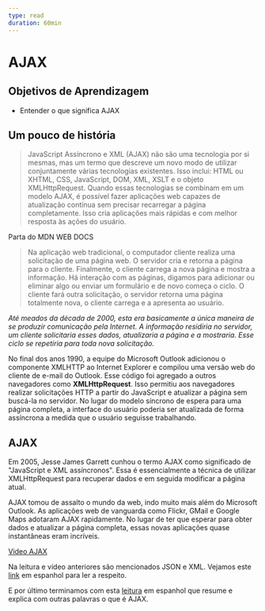 ```yaml
---
type: read
duration: 60min
---
```


# AJAX

## Objetivos de Aprendizagem

- Entender o que significa AJAX

## Um pouco de história

> JavaScript Assíncrono e XML (AJAX) não são uma tecnologia por si mesmas, mas
> um termo que descreve um novo modo de utilizar conjuntamente várias
> tecnologias existentes. Isso inclui: HTML ou XHTML, CSS, JavaScript, DOM, XML,
> XSLT e o objeto XMLHttpRequest. Quando essas tecnologias se combinam em um
> modelo AJAX, é possível fazer aplicações web capazes de atualização contínua
> sem precisar recarregar a página completamente. Isso cria aplicações mais
> rápidas e com melhor resposta às ações do usuário.

Parta do MDN WEB DOCS

>Na aplicação web tradicional, o computador cliente realiza uma solicitação de
>uma página web. O servidor cria e retorna a página para o cliente. Finalmente,
>o cliente carrega a nova página e mostra a informação. Há interação com as
>páginas, digamos para adicionar ou eliminar algo ou enviar um formulário e de
>novo começa o ciclo. O cliente fará outra solicitação, o servidor retorna uma
>página totalmente nova, o cliente carrega e a apresenta ao usuário.

_Até meados da década de 2000, esta era basicamente a única maneira de se
produzir comunicação pela Internet. A informação residiria no servidor, um
cliente solicitaria esses dados, atualizaria a página e a mostraria. Esse ciclo
se repetiria para toda nova solicitação._

No final dos anos 1990, a equipe do Microsoft Outlook adicionou o componente
XMLHTTP ao Internet Explorer e compilou uma versão web do cliente de e-mail do
Outlook. Esse código foi agregado a outros navegadores como **XMLHttpRequest**.
Isso permitiu aos navegadores realizar solicitações HTTP a partir do JavaScript
e atualizar a página sem buscá-la no servidor. No lugar do modelo síncrono de
espera para uma página completa, a interface do usuário poderia ser atualizada
de forma assíncrona a medida que o usuário seguisse trabalhando.

## AJAX

Em 2005, Jesse James Garrett cunhou o termo AJAX como significado de "JavaScript
e XML assíncronos". Essa é essencialmente a técnica de utilizar XMLHttpRequest
para recuperar dados e em seguida modificar a página atual.

AJAX tomou de assalto o mundo da web, indo muito mais além do Microsoft Outlook.
As aplicações web de vanguarda como Flickr, GMail e Google Maps adotaram AJAX
rapidamente. No lugar de ter que esperar para obter dados e atualizar a página
completa, essas novas aplicações quase instantâneas eram incríveis.

[Video AJAX](https://www.youtube.com/watch?v=DAVOAzTX21U8)

Na leitura e vídeo anteriores são mencionados JSON e XML. Vejamos este
[link](https://medium.com/laboratoria-how-to/como-enviar-y-recibir-información-en-internet-json-y-xml-456d5109e885)
em espanhol para ler a respeito.

E por último terminamos com esta
[leitura](https://medium.com/laboratoria-how-to/entendiendo-como-funciona-el-internet-parte-ajax-c993f9802e72)
em espanhol que resume e explica com outras palavras o que é AJAX.

